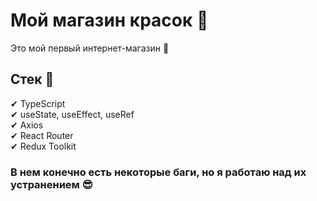 # Мой магазин красок 🏪
Это мой первый интернет-магазин 🙂 
## Стек 📄
✔ TypeScript \
✔ useState, useEffect, useRef \
✔ Axios \
✔ React Router \
✔ Redux Toolkit
### В нем конечно есть некоторые баги, но я работаю над их устранением 😎
